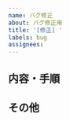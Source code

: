 ```yaml
---
name: バグ修正
about: バグ修正用
title: '[修正] '
labels: bug
assignees:
---
```


<!-- 発生箇所は、ラベル機能を使って示すのが良い。例:
ビジネスロジック
表示ロジック
スタイリング
環境関係
その他 
-->

## 内容・手順


## その他

